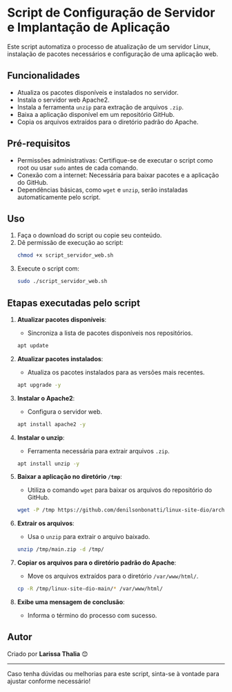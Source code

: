 # Script de Configuração de Servidor e Implantação de Aplicação

Este script automatiza o processo de atualização de um servidor Linux, instalação de pacotes necessários e configuração de uma aplicação web.

## Funcionalidades

- Atualiza os pacotes disponíveis e instalados no servidor.
- Instala o servidor web Apache2.
- Instala a ferramenta `unzip` para extração de arquivos `.zip`.
- Baixa a aplicação disponível em um repositório GitHub.
- Copia os arquivos extraídos para o diretório padrão do Apache.

## Pré-requisitos

- Permissões administrativas: Certifique-se de executar o script como root ou usar `sudo` antes de cada comando.
- Conexão com a internet: Necessária para baixar pacotes e a aplicação do GitHub.
- Dependências básicas, como `wget` e `unzip`, serão instaladas automaticamente pelo script.

## Uso

1. Faça o download do script ou copie seu conteúdo.
2. Dê permissão de execução ao script:
   ```bash
   chmod +x script_servidor_web.sh
   ```
3. Execute o script com:
   ```bash
   sudo ./script_servidor_web.sh
   ```

## Etapas executadas pelo script

1. **Atualizar pacotes disponíveis**:
   - Sincroniza a lista de pacotes disponíveis nos repositórios.
   ```bash
   apt update
   ```

2. **Atualizar pacotes instalados**:
   - Atualiza os pacotes instalados para as versões mais recentes.
   ```bash
   apt upgrade -y
   ```

3. **Instalar o Apache2**:
   - Configura o servidor web.
   ```bash
   apt install apache2 -y
   ```

4. **Instalar o unzip**:
   - Ferramenta necessária para extrair arquivos `.zip`.
   ```bash
   apt install unzip -y
   ```

5. **Baixar a aplicação no diretório `/tmp`**:
   - Utiliza o comando `wget` para baixar os arquivos do repositório do GitHub.
   ```bash
   wget -P /tmp https://github.com/denilsonbonatti/linux-site-dio/archive/refs/heads/main.zip
   ```

6. **Extrair os arquivos**:
   - Usa o `unzip` para extrair o arquivo baixado.
   ```bash
   unzip /tmp/main.zip -d /tmp/
   ```

7. **Copiar os arquivos para o diretório padrão do Apache**:
   - Move os arquivos extraídos para o diretório `/var/www/html/`.
   ```bash
   cp -R /tmp/linux-site-dio-main/* /var/www/html/
   ```

8. **Exibe uma mensagem de conclusão**:
   - Informa o término do processo com sucesso.

## Autor

Criado por **Larissa Thalia** 😊

---

Caso tenha dúvidas ou melhorias para este script, sinta-se à vontade para ajustar conforme necessário!
